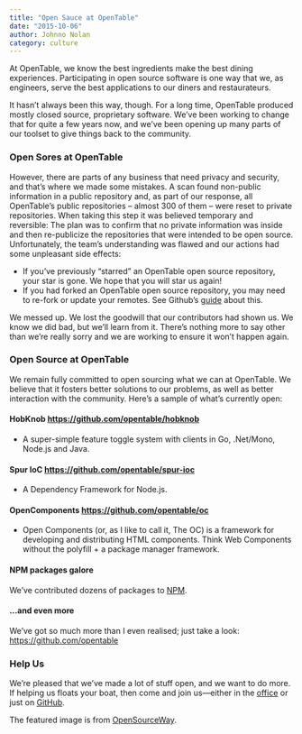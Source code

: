 ```yaml
---
title: "Open Sauce at OpenTable"
date: "2015-10-06"
author: Johnno Nolan
category: culture
---
```

At OpenTable, we know the best ingredients make the best dining experiences. Participating in open source software is one way that we, as engineers, serve the best applications to our diners and restaurateurs.

It hasn’t always been this way, though. For a long time, OpenTable produced mostly closed source, proprietary software. We’ve been working to change that for quite a few years now, and we’ve been opening up many parts of our toolset to give things back to the community.

### Open Sores at OpenTable

However, there are parts of any business that need privacy and security, and that’s where we made some mistakes. A scan found non-public information in a public repository and, as part of our response, all OpenTable’s public repositories – almost 300 of them – were reset to private repositories. When taking this step it was believed temporary and reversible: The plan was to confirm that no private information was inside and then re-publicize the repositories that were intended to be open source. Unfortunately, the team’s understanding was flawed and our actions had some unpleasant side effects:
* If you’ve previously “starred” an OpenTable open source repository, your star is gone. We hope that you will star us again!
* If you had forked an OpenTable open source repository, you may need to re-fork or update your remotes. See Github’s [guide](https://help.github.com/articles/what-happens-to-forks-when-a-repository-is-deleted-or-changes-visibility/) about this.

We messed up. We lost the goodwill that our contributors had shown us. We know we did bad, but we’ll learn from it. There’s nothing more to say other than we’re really sorry and we are working to ensure it won’t happen again.

### Open Source at OpenTable
We remain fully committed to open sourcing what we can at OpenTable. We believe that it fosters better solutions to our problems, as well as better interaction with the community. Here’s a sample of what’s currently open:

#### HobKnob https://github.com/opentable/hobknob 
* A super-simple feature toggle system with clients in Go, .Net/Mono, Node.js and Java.

#### Spur IoC https://github.com/opentable/spur-ioc
* A Dependency Framework for Node.js.

#### OpenComponents https://github.com/opentable/oc
* Open Components (or, as I like to call it, The OC) is a framework for developing and distributing HTML components. Think Web
Components without the polyfill + a package manager framework.

#### NPM packages galore
We’ve contributed dozens of packages to [NPM](https://www.npmjs.com/search?q=opentable).

#### …and even more
We’ve got so much more than I even realised; just take a look: https://github.com/opentable

### Help Us
We’re pleased that we’ve made a lot of stuff open, and we want to do more. If helping us floats your boat, then come and join us—either in the [office](https://www.opentable.com/careers/technology/) or just on [GitHub](https://github.com/opentable/).

The featured image is from [OpenSourceWay](https://www.flickr.com/photos/opensourceway/6554314981).